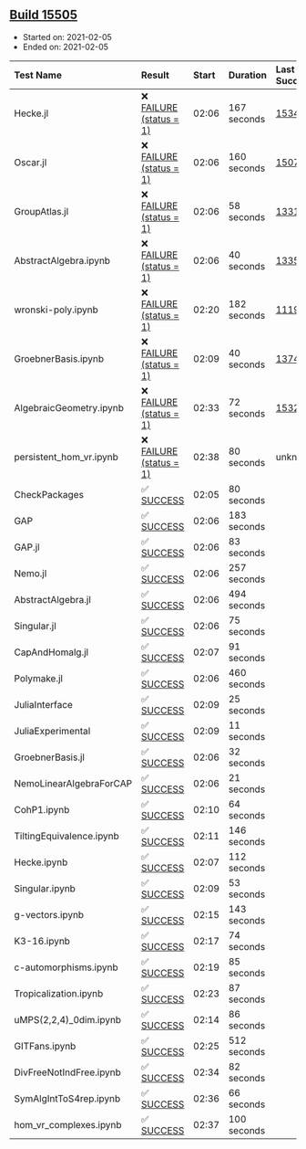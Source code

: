 ## [Build 15505](https://oscarci.mathematik.uni-kl.de/job/oscar/15505/)

* Started on: 2021-02-05
* Ended on: 2021-02-05

| Test Name    | Result | Start | Duration | Last Success | First Failure |
|:-------------|:-------|:------|:---------|:-------------|:--------------|
| Hecke.jl | ❌ [FAILURE (status = 1)](https://oscarci.mathematik.uni-kl.de/job/oscar/15505/artifact/logs/build-15505/Hecke.jl.log) | 02:06 | 167 seconds | [15344](https://oscarci.mathematik.uni-kl.de/job/oscar/15344/) | [15348](https://oscarci.mathematik.uni-kl.de/job/oscar/15348/) |
| Oscar.jl | ❌ [FAILURE (status = 1)](https://oscarci.mathematik.uni-kl.de/job/oscar/15505/artifact/logs/build-15505/Oscar.jl.log) | 02:06 | 160 seconds | [15079](https://oscarci.mathematik.uni-kl.de/job/oscar/15079/) | [15080](https://oscarci.mathematik.uni-kl.de/job/oscar/15080/) |
| GroupAtlas.jl | ❌ [FAILURE (status = 1)](https://oscarci.mathematik.uni-kl.de/job/oscar/15505/artifact/logs/build-15505/GroupAtlas.jl.log) | 02:06 | 58 seconds | [13311](https://oscarci.mathematik.uni-kl.de/job/oscar/13311/) | [13312](https://oscarci.mathematik.uni-kl.de/job/oscar/13312/) |
| AbstractAlgebra.ipynb | ❌ [FAILURE (status = 1)](https://oscarci.mathematik.uni-kl.de/job/oscar/15505/artifact/logs/build-15505/AbstractAlgebra.ipynb.log) | 02:06 | 40 seconds | [13355](https://oscarci.mathematik.uni-kl.de/job/oscar/13355/) | [13356](https://oscarci.mathematik.uni-kl.de/job/oscar/13356/) |
| wronski-poly.ipynb | ❌ [FAILURE (status = 1)](https://oscarci.mathematik.uni-kl.de/job/oscar/15505/artifact/logs/build-15505/wronski-poly.ipynb.log) | 02:20 | 182 seconds | [11192](https://oscarci.mathematik.uni-kl.de/job/oscar/11192/) | [11193](https://oscarci.mathematik.uni-kl.de/job/oscar/11193/) |
| GroebnerBasis.ipynb | ❌ [FAILURE (status = 1)](https://oscarci.mathematik.uni-kl.de/job/oscar/15505/artifact/logs/build-15505/GroebnerBasis.ipynb.log) | 02:09 | 40 seconds | [13748](https://oscarci.mathematik.uni-kl.de/job/oscar/13748/) | [13749](https://oscarci.mathematik.uni-kl.de/job/oscar/13749/) |
| AlgebraicGeometry.ipynb | ❌ [FAILURE (status = 1)](https://oscarci.mathematik.uni-kl.de/job/oscar/15505/artifact/logs/build-15505/AlgebraicGeometry.ipynb.log) | 02:33 | 72 seconds | [15322](https://oscarci.mathematik.uni-kl.de/job/oscar/15322/) | [15323](https://oscarci.mathematik.uni-kl.de/job/oscar/15323/) |
| persistent_hom_vr.ipynb | ❌ [FAILURE (status = 1)](https://oscarci.mathematik.uni-kl.de/job/oscar/15505/artifact/logs/build-15505/persistent_hom_vr.ipynb.log) | 02:38 | 80 seconds | unknown | unknown |
| CheckPackages | ✅ [SUCCESS](https://oscarci.mathematik.uni-kl.de/job/oscar/15505/artifact/logs/build-15505/CheckPackages.log) | 02:05 | 80 seconds |  |  |
| GAP | ✅ [SUCCESS](https://oscarci.mathematik.uni-kl.de/job/oscar/15505/artifact/logs/build-15505/GAP.log) | 02:06 | 183 seconds |  |  |
| GAP.jl | ✅ [SUCCESS](https://oscarci.mathematik.uni-kl.de/job/oscar/15505/artifact/logs/build-15505/GAP.jl.log) | 02:06 | 83 seconds |  |  |
| Nemo.jl | ✅ [SUCCESS](https://oscarci.mathematik.uni-kl.de/job/oscar/15505/artifact/logs/build-15505/Nemo.jl.log) | 02:06 | 257 seconds |  |  |
| AbstractAlgebra.jl | ✅ [SUCCESS](https://oscarci.mathematik.uni-kl.de/job/oscar/15505/artifact/logs/build-15505/AbstractAlgebra.jl.log) | 02:06 | 494 seconds |  |  |
| Singular.jl | ✅ [SUCCESS](https://oscarci.mathematik.uni-kl.de/job/oscar/15505/artifact/logs/build-15505/Singular.jl.log) | 02:06 | 75 seconds |  |  |
| CapAndHomalg.jl | ✅ [SUCCESS](https://oscarci.mathematik.uni-kl.de/job/oscar/15505/artifact/logs/build-15505/CapAndHomalg.jl.log) | 02:07 | 91 seconds |  |  |
| Polymake.jl | ✅ [SUCCESS](https://oscarci.mathematik.uni-kl.de/job/oscar/15505/artifact/logs/build-15505/Polymake.jl.log) | 02:06 | 460 seconds |  |  |
| JuliaInterface | ✅ [SUCCESS](https://oscarci.mathematik.uni-kl.de/job/oscar/15505/artifact/logs/build-15505/JuliaInterface.log) | 02:09 | 25 seconds |  |  |
| JuliaExperimental | ✅ [SUCCESS](https://oscarci.mathematik.uni-kl.de/job/oscar/15505/artifact/logs/build-15505/JuliaExperimental.log) | 02:09 | 11 seconds |  |  |
| GroebnerBasis.jl | ✅ [SUCCESS](https://oscarci.mathematik.uni-kl.de/job/oscar/15505/artifact/logs/build-15505/GroebnerBasis.jl.log) | 02:06 | 32 seconds |  |  |
| NemoLinearAlgebraForCAP | ✅ [SUCCESS](https://oscarci.mathematik.uni-kl.de/job/oscar/15505/artifact/logs/build-15505/NemoLinearAlgebraForCAP.log) | 02:06 | 21 seconds |  |  |
| CohP1.ipynb | ✅ [SUCCESS](https://oscarci.mathematik.uni-kl.de/job/oscar/15505/artifact/logs/build-15505/CohP1.ipynb.log) | 02:10 | 64 seconds |  |  |
| TiltingEquivalence.ipynb | ✅ [SUCCESS](https://oscarci.mathematik.uni-kl.de/job/oscar/15505/artifact/logs/build-15505/TiltingEquivalence.ipynb.log) | 02:11 | 146 seconds |  |  |
| Hecke.ipynb | ✅ [SUCCESS](https://oscarci.mathematik.uni-kl.de/job/oscar/15505/artifact/logs/build-15505/Hecke.ipynb.log) | 02:07 | 112 seconds |  |  |
| Singular.ipynb | ✅ [SUCCESS](https://oscarci.mathematik.uni-kl.de/job/oscar/15505/artifact/logs/build-15505/Singular.ipynb.log) | 02:09 | 53 seconds |  |  |
| g-vectors.ipynb | ✅ [SUCCESS](https://oscarci.mathematik.uni-kl.de/job/oscar/15505/artifact/logs/build-15505/g-vectors.ipynb.log) | 02:15 | 143 seconds |  |  |
| K3-16.ipynb | ✅ [SUCCESS](https://oscarci.mathematik.uni-kl.de/job/oscar/15505/artifact/logs/build-15505/K3-16.ipynb.log) | 02:17 | 74 seconds |  |  |
| c-automorphisms.ipynb | ✅ [SUCCESS](https://oscarci.mathematik.uni-kl.de/job/oscar/15505/artifact/logs/build-15505/c-automorphisms.ipynb.log) | 02:19 | 85 seconds |  |  |
| Tropicalization.ipynb | ✅ [SUCCESS](https://oscarci.mathematik.uni-kl.de/job/oscar/15505/artifact/logs/build-15505/Tropicalization.ipynb.log) | 02:23 | 87 seconds |  |  |
| uMPS(2,2,4)_0dim.ipynb | ✅ [SUCCESS](https://oscarci.mathematik.uni-kl.de/job/oscar/15505/artifact/logs/build-15505/uMPS-2-2-4-_0dim.ipynb.log) | 02:14 | 86 seconds |  |  |
| GITFans.ipynb | ✅ [SUCCESS](https://oscarci.mathematik.uni-kl.de/job/oscar/15505/artifact/logs/build-15505/GITFans.ipynb.log) | 02:25 | 512 seconds |  |  |
| DivFreeNotIndFree.ipynb | ✅ [SUCCESS](https://oscarci.mathematik.uni-kl.de/job/oscar/15505/artifact/logs/build-15505/DivFreeNotIndFree.ipynb.log) | 02:34 | 82 seconds |  |  |
| SymAlgIntToS4rep.ipynb | ✅ [SUCCESS](https://oscarci.mathematik.uni-kl.de/job/oscar/15505/artifact/logs/build-15505/SymAlgIntToS4rep.ipynb.log) | 02:36 | 66 seconds |  |  |
| hom_vr_complexes.ipynb | ✅ [SUCCESS](https://oscarci.mathematik.uni-kl.de/job/oscar/15505/artifact/logs/build-15505/hom_vr_complexes.ipynb.log) | 02:37 | 100 seconds |  |  |
